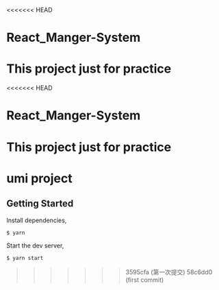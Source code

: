 <<<<<<< HEAD
# React_Manger-System
This project just for practice
=======
<<<<<<< HEAD
# React_Manger-System
This project just for practice
=======
# umi project

## Getting Started

Install dependencies,

```bash
$ yarn
```

Start the dev server,

```bash
$ yarn start
```
>>>>>>> 3595cfa (第一次提交)
>>>>>>> 58c6dd0 (first commit)
